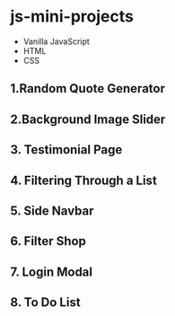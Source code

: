 # js-mini-projects
* Vanilla JavaScript
* HTML
* CSS

## 1.Random Quote Generator

## 2.Background Image Slider

## 3. Testimonial Page

## 4. Filtering Through a List

## 5. Side Navbar

## 6. Filter Shop

## 7. Login Modal

## 8. To Do List
